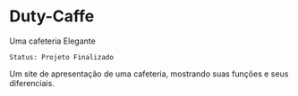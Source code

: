# Duty-Caffe
Uma cafeteria Elegante 
```
Status: Projeto Finalizado
```
Um site de apresentação de uma cafeteria, mostrando suas funções e seus diferenciais.
